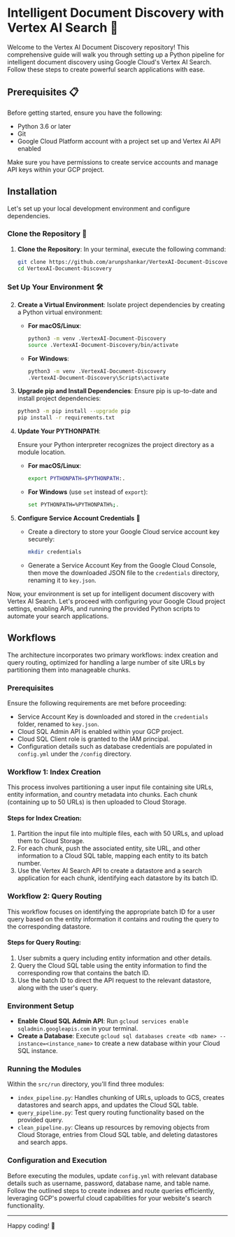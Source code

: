 # Intelligent Document Discovery with Vertex AI Search 🚀

Welcome to the Vertex AI Document Discovery repository! This comprehensive guide will walk you through setting up a Python pipeline for intelligent document discovery using Google Cloud's Vertex AI Search. Follow these steps to create powerful search applications with ease.

## Prerequisites 📋

Before getting started, ensure you have the following:

- Python 3.6 or later
- Git
- Google Cloud Platform account with a project set up and Vertex AI API enabled

Make sure you have permissions to create service accounts and manage API keys within your GCP project.

## Installation

Let's set up your local development environment and configure dependencies.

### Clone the Repository 📂

1. **Clone the Repository**: In your terminal, execute the following command:

   ```bash
   git clone https://github.com/arunpshankar/VertexAI-Document-Discovery.git
   cd VertexAI-Document-Discovery
   ```

### Set Up Your Environment 🛠️

2. **Create a Virtual Environment**: Isolate project dependencies by creating a Python virtual environment:

   - **For macOS/Linux**:

     ```bash
     python3 -m venv .VertexAI-Document-Discovery
     source .VertexAI-Document-Discovery/bin/activate
     ```

   - **For Windows**:

     ```bash
     python3 -m venv .VertexAI-Document-Discovery
     .VertexAI-Document-Discovery\Scripts\activate
     ```

3. **Upgrade pip and Install Dependencies**: Ensure pip is up-to-date and install project dependencies:

   ```bash
   python3 -m pip install --upgrade pip
   pip install -r requirements.txt
   ```

4. **Update Your PYTHONPATH**:

   Ensure your Python interpreter recognizes the project directory as a module location.

   - **For macOS/Linux**:

     ```bash
     export PYTHONPATH=$PYTHONPATH:.
     ```

   - **For Windows** (use `set` instead of `export`):

     ```bash
     set PYTHONPATH=%PYTHONPATH%;.
     ```

5. **Configure Service Account Credentials** 🔑

   - Create a directory to store your Google Cloud service account key securely:

     ```bash
     mkdir credentials
     ```

   - Generate a Service Account Key from the Google Cloud Console, then move the downloaded JSON file to the `credentials` directory, renaming it to `key.json`.

Now, your environment is set up for intelligent document discovery with Vertex AI Search. Let's proceed with configuring your Google Cloud project settings, enabling APIs, and running the provided Python scripts to automate your search applications.

## Workflows

The architecture incorporates two primary workflows: index creation and query routing, optimized for handling a large number of site URLs by partitioning them into manageable chunks.

### Prerequisites

Ensure the following requirements are met before proceeding:

- Service Account Key is downloaded and stored in the `credentials` folder, renamed to `key.json`.
- Cloud SQL Admin API is enabled within your GCP project.
- Cloud SQL Client role is granted to the IAM principal.
- Configuration details such as database credentials are populated in `config.yml` under the `/config` directory.

### Workflow 1: Index Creation

This process involves partitioning a user input file containing site URLs, entity information, and country metadata into chunks. Each chunk (containing up to 50 URLs) is then uploaded to Cloud Storage.

#### Steps for Index Creation:

1. Partition the input file into multiple files, each with 50 URLs, and upload them to Cloud Storage.
2. For each chunk, push the associated entity, site URL, and other information to a Cloud SQL table, mapping each entity to its batch number.
3. Use the Vertex AI Search API to create a datastore and a search application for each chunk, identifying each datastore by its batch ID.

### Workflow 2: Query Routing

This workflow focuses on identifying the appropriate batch ID for a user query based on the entity information it contains and routing the query to the corresponding datastore.

#### Steps for Query Routing:

1. User submits a query including entity information and other details.
2. Query the Cloud SQL table using the entity information to find the corresponding row that contains the batch ID.
3. Use the batch ID to direct the API request to the relevant datastore, along with the user's query.

### Environment Setup

- **Enable Cloud SQL Admin API**: Run `gcloud services enable sqladmin.googleapis.com` in your terminal.
- **Create a Database**: Execute `gcloud sql databases create <db name> --instance=<instance_name>` to create a new database within your Cloud SQL instance.

### Running the Modules

Within the `src/run` directory, you'll find three modules:

- `index_pipeline.py`: Handles chunking of URLs, uploads to GCS, creates datastores and search apps, and updates the Cloud SQL table.
- `query_pipeline.py`: Test query routing functionality based on the provided query.
- `clean_pipeline.py`: Cleans up resources by removing objects from Cloud Storage, entries from Cloud SQL table, and deleting datastores and search apps.

### Configuration and Execution

Before executing the modules, update `config.yml` with relevant database details such as username, password, database name, and table name. Follow the outlined steps to create indexes and route queries efficiently, leveraging GCP's powerful cloud capabilities for your website's search functionality.

---

Happy coding! 🚀